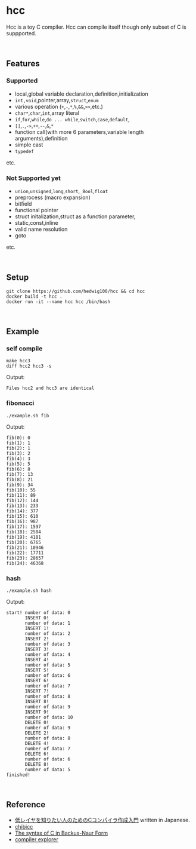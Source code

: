 # hcc
Hcc is a toy C compiler. Hcc can compile itself though only subset of C is suppported. 

<br>

## Features
### Supported
- local,global variable declaration,definition,initialization
- `int,void`,pointer,array,`struct`,`enum`
- various operation (`+`,`-`,`*`,`%`,`&&`,`>>`,etc.)
- `char*`,`char`,`int`,array literal
- `if`,`for`,`while`,`do ... while`,`switch`,`case`,`default`,
- `[]`,`.`,`->`,`++`,`--`,`&`,`*`
- function call(with more 6 parameters,variable length arguments),definition
- simple cast
- `typedef`

etc.

### Not Supported yet
- `union`,`unsigned`,`long`,`short`,`_Bool`,`float`
- preprocess (macro expansion)
- bitfield
- functional pointer
- struct initalization,struct as a function parameter,
- static,const,inline
- valid name resolution
- goto

etc.

<br>

## Setup

```
git clone https://github.com/hedwig100/hcc && cd hcc
docker build -t hcc .
docker run -it --name hcc hcc /bin/bash
```

<br>

## Example
### self compile

```
make hcc3
diff hcc2 hcc3 -s
```

Output:
```
Files hcc2 and hcc3 are identical
```

### fibonacci

```
./example.sh fib
```

Output: 
```
fib(0): 0 
fib(1): 1 
fib(2): 1 
fib(3): 2 
fib(4): 3 
fib(5): 5 
fib(6): 8 
fib(7): 13 
fib(8): 21 
fib(9): 34 
fib(10): 55 
fib(11): 89 
fib(12): 144 
fib(13): 233 
fib(14): 377 
fib(15): 610 
fib(16): 987 
fib(17): 1597 
fib(18): 2584 
fib(19): 4181 
fib(20): 6765 
fib(21): 10946 
fib(22): 17711 
fib(23): 28657 
fib(24): 46368
```

### hash

```
./example.sh hash
```

Output:
```
start! number of data: 0
       INSERT 0!
       number of data: 1
       INSERT 1!
       number of data: 2
       INSERT 2!
       number of data: 3
       INSERT 3!
       number of data: 4
       INSERT 4!
       number of data: 5
       INSERT 5!
       number of data: 6
       INSERT 6!
       number of data: 7
       INSERT 7!
       number of data: 8
       INSERT 8!
       number of data: 9
       INSERT 9!
       number of data: 10
       DELETE 0!
       number of data: 9
       DELETE 2!
       number of data: 8
       DELETE 4!
       number of data: 7
       DELETE 6!
       number of data: 6
       DELETE 8!
       number of data: 5
finished!
```

<br>

## Reference

- [低レイヤを知りたい人のためのCコンパイラ作成入門](https://www.sigbus.info/compilerbook#) written in Japanese.
- [chibicc](https://github.com/rui314/chibicc)
- [The syntax of C in Backus-Naur Form](https://cs.wmich.edu/~gupta/teaching/cs4850/sumII06/The%20syntax%20of%20C%20in%20Backus-Naur%20form.htm)
- [compiler explorer](https://godbolt.org/)
